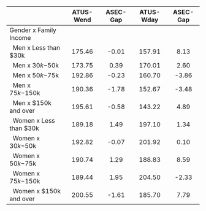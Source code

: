 
|                      |    ATUS-Wend |     ASEC-Gap |    ATUS-Wday |     ASEC-Gap |
| -------------------- | :----------: | :----------: | :----------: | :----------: |
| Gender x Family Income |              |              |              |              |
| &nbsp;&nbsp;Men x Less than $30k |       175.46 |        -0.01 |       157.91 |         8.13 |
| &nbsp;&nbsp;Men x $30k-$50k |       173.75 |         0.39 |       170.01 |         2.60 |
| &nbsp;&nbsp;Men x $50k-$75k |       192.86 |        -0.23 |       160.70 |        -3.86 |
| &nbsp;&nbsp;Men x $75k-$150k |       190.36 |        -1.78 |       152.67 |        -3.48 |
| &nbsp;&nbsp;Men x $150k and over |       195.61 |        -0.58 |       143.22 |         4.89 |
| &nbsp;&nbsp;Women x Less than $30k |       189.18 |         1.49 |       197.10 |         1.34 |
| &nbsp;&nbsp;Women x $30k-$50k |       192.82 |        -0.07 |       201.92 |         0.10 |
| &nbsp;&nbsp;Women x $50k-$75k |       190.74 |         1.29 |       188.83 |         8.59 |
| &nbsp;&nbsp;Women x $75k-$150k |       189.44 |         1.95 |       204.50 |        -2.33 |
| &nbsp;&nbsp;Women x $150k and over |       200.55 |        -1.61 |       185.70 |         7.79 |

